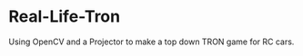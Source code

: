 Real-Life-Tron
==============

Using OpenCV and a Projector to make a top down TRON game for RC cars. 
